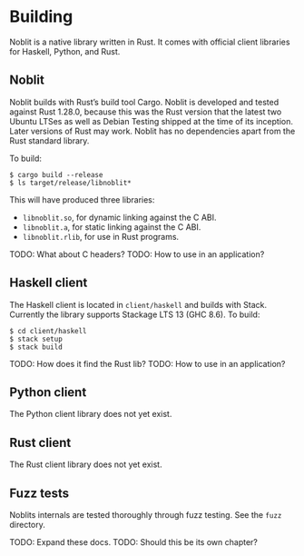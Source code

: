 # Building

Noblit is a native library written in Rust. It comes with official client
libraries for Haskell, Python, and Rust.

## Noblit

Noblit builds with Rust’s build tool Cargo. Noblit is developed and tested
against Rust 1.28.0, because this was the Rust version that the latest two
Ubuntu LTSes as well as Debian Testing shipped at the time of its inception.
Later versions of Rust may work. Noblit has no dependencies apart from the Rust
standard library.

To build:

    $ cargo build --release
    $ ls target/release/libnoblit*

This will have produced three libraries:

 * `libnoblit.so`, for dynamic linking against the <abbr>C ABI</abbr>.
 * `libnoblit.a`, for static linking against the <abbr>C ABI</abbr>.
 * `libnoblit.rlib`, for use in Rust programs.

TODO: What about C headers?
TODO: How to use in an application?

## Haskell client

The Haskell client is located in `client/haskell` and builds with Stack.
Currently the library supports Stackage LTS 13 (GHC 8.6). To build:

    $ cd client/haskell
    $ stack setup
    $ stack build

TODO: How does it find the Rust lib?
TODO: How to use in an application?

## Python client

The Python client library does not yet exist.

## Rust client

The Rust client library does not yet exist.

## Fuzz tests

Noblits internals are tested thoroughly through fuzz testing. See the `fuzz`
directory.

TODO: Expand these docs.
TODO: Should this be its own chapter?
